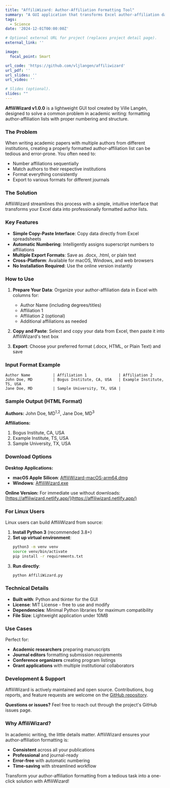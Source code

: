 ```yaml
---
title: "AffiliWizard: Author-Affiliation Formatting Tool"
summary: "A GUI application that transforms Excel author-affiliation data into properly formatted academic paper listings with automatic numbering and multiple export formats."
tags:
  - Science
date: '2024-12-01T00:00:00Z'

# Optional external URL for project (replaces project detail page).
external_link: ''

image:
  focal_point: Smart

url_code: 'https://github.com/vljlangen/affiliwizard'
url_pdf: ''
url_slides: ''
url_video: ''

# Slides (optional).
slides: ""
---
```


**AffiliWizard v1.0.0** is a lightweight GUI tool created by Ville Langén, designed to solve a common problem in academic writing: formatting author-affiliation lists with proper numbering and structure.

### The Problem

When writing academic papers with multiple authors from different institutions, creating a properly formatted author-affiliation list can be tedious and error-prone. You often need to:

- Number affiliations sequentially
- Match authors to their respective institutions
- Format everything consistently
- Export to various formats for different journals

### The Solution

AffiliWizard streamlines this process with a simple, intuitive interface that transforms your Excel data into professionally formatted author lists.

### Key Features

- **Simple Copy-Paste Interface**: Copy data directly from Excel spreadsheets
- **Automatic Numbering**: Intelligently assigns superscript numbers to affiliations
- **Multiple Export Formats**: Save as .docx, .html, or plain text
- **Cross-Platform**: Available for macOS, Windows, and web browsers
- **No Installation Required**: Use the online version instantly

### How to Use

1. **Prepare Your Data**: Organize your author-affiliation data in Excel with columns for:
   - Author Name (including degrees/titles)
   - Affiliation 1
   - Affiliation 2 (optional)
   - Additional affiliations as needed

2. **Copy and Paste**: Select and copy your data from Excel, then paste it into AffiliWizard's text box

3. **Export**: Choose your preferred format (.docx, HTML, or Plain Text) and save

### Input Format Example

```
Author Name          | Affiliation 1              | Affiliation 2
John Doe, MD         | Bogus Institute, CA, USA   | Example Institute, TS, USA
Jane Doe, MD         | Sample University, TX, USA |
```

### Sample Output (HTML Format)

**Authors:**
John Doe, MD<sup>1,2</sup>, Jane Doe, MD<sup>3</sup>

**Affiliations:**
1. Bogus Institute, CA, USA
2. Example Institute, TS, USA  
3. Sample University, TX, USA

### Download Options

**Desktop Applications:**
- **macOS Apple Silicon**: [AffiliWizard-macOS-arm64.dmg](https://github.com/vljlangen/affiliwizard/releases)
- **Windows**: [AffiliWizard.exe](https://github.com/vljlangen/affiliwizard/releases)

**Online Version:**
For immediate use without downloads: [https://affiliwizard.netlify.app/](https://affiliwizard.netlify.app/)

### For Linux Users

Linux users can build AffiliWizard from source:

1. **Install Python 3** (recommended 3.8+)
2. **Set up virtual environment**:
   ```bash
   python3 -m venv venv
   source venv/bin/activate
   pip install -r requirements.txt
   ```
3. **Run directly**:
   ```bash
   python AffiliWizard.py
   ```

### Technical Details

- **Built with**: Python and tkinter for the GUI
- **License**: MIT License - free to use and modify
- **Dependencies**: Minimal Python libraries for maximum compatibility
- **File Size**: Lightweight application under 10MB

### Use Cases

Perfect for:
- **Academic researchers** preparing manuscripts
- **Journal editors** formatting submission requirements  
- **Conference organizers** creating program listings
- **Grant applications** with multiple institutional collaborators

### Development & Support

AffiliWizard is actively maintained and open source. Contributions, bug reports, and feature requests are welcome on the [GitHub repository](https://github.com/vljlangen/affiliwizard).

**Questions or issues?** Feel free to reach out through the project's GitHub issues page.

### Why AffiliWizard?

In academic writing, the little details matter. AffiliWizard ensures your author-affiliation formatting is:
- **Consistent** across all your publications
- **Professional** and journal-ready  
- **Error-free** with automatic numbering
- **Time-saving** with streamlined workflow

Transform your author-affiliation formatting from a tedious task into a one-click solution with AffiliWizard! 